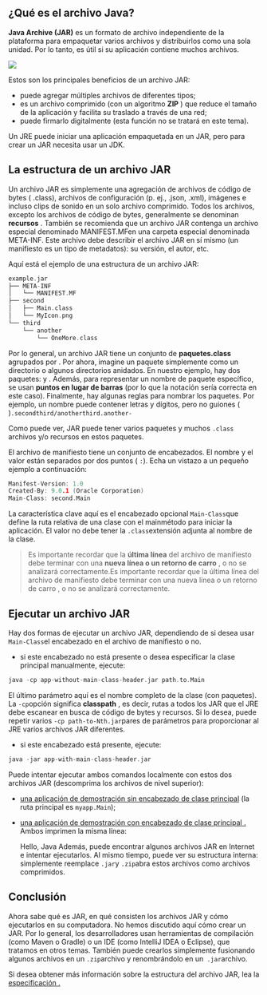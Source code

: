 ## ¿Qué es el archivo Java?
**Java Archive (JAR)** es un formato de archivo independiente de la plataforma para empaquetar varios archivos y distribuirlos como una sola unidad. Por lo tanto, es útil si su aplicación contiene muchos archivos.

![](https://ucarecdn.com/76368b85-f033-4ac7-9185-dfaa43238e44/)

Estos son los principales beneficios de un archivo JAR:

- puede agregar múltiples archivos de diferentes tipos;
- es un archivo comprimido (con un algoritmo **ZIP** ) que reduce el tamaño de la aplicación y facilita su traslado a través de una red;
- puede firmarlo digitalmente (esta función no se tratará en este tema).

Un JRE puede iniciar una aplicación empaquetada en un JAR, pero para crear un JAR necesita usar un JDK.

## La estructura de un archivo JAR
Un archivo JAR es simplemente una agregación de archivos de código de bytes ( .class), archivos de configuración (p. ej., .json, .xml), imágenes e incluso clips de sonido en un solo archivo comprimido. Todos los archivos, excepto los archivos de código de bytes, generalmente se denominan **recursos** .
También se recomienda que un archivo JAR contenga un archivo especial denominado MANIFEST.MFen una carpeta especial denominada META-INF. Este archivo debe describir el archivo JAR en sí mismo (un manifiesto es un tipo de metadatos): su versión, el autor, etc.

Aquí está el ejemplo de una estructura de un archivo JAR:

```c
example.jar
├── META-INF
│   └── MANIFEST.MF
├── second
│   ├── Main.class
│   └── MyIcon.png
└── third
    └── another
        └── OneMore.class
```
Por lo general, un archivo JAR tiene un conjunto de **paquetes.class** agrupados por . Por ahora, imagine un paquete simplemente como un directorio o algunos directorios anidados. En nuestro ejemplo, hay dos paquetes: y . Además, para representar un nombre de paquete específico, se usan **puntos en lugar de barras** (por lo que la notación sería correcta en este caso). Finalmente, hay algunas reglas para nombrar los paquetes. Por ejemplo, un nombre puede contener letras y dígitos, pero no guiones ( )`.secondthird/anotherthird.another-`

Como puede ver, JAR puede tener varios paquetes y muchos `.class` archivos y/o recursos en estos paquetes.

El archivo de manifiesto tiene un conjunto de encabezados. El nombre y el valor están separados por dos puntos ( `:`). Echa un vistazo a un pequeño ejemplo a continuación:

```c
Manifest-Version: 1.0
Created-By: 9.0.1 (Oracle Corporation)
Main-Class: second.Main
```

La característica clave aquí es el encabezado opcional `Main-Class`que define la ruta relativa de una clase con el mainmétodo para iniciar la aplicación. El valor no debe tener la `.class`extensión adjunta al nombre de la clase.

> Es importante recordar que la **última línea** del archivo de manifiesto debe terminar con una **nueva línea o un retorno de carro** , o no se analizará correctamente.Es importante recordar que la última línea del archivo de manifiesto debe terminar con una nueva línea o un retorno de carro , o no se analizará correctamente.

## Ejecutar un archivo JAR
Hay dos formas de ejecutar un archivo JAR, dependiendo de si desea usar `Main-Class`el encabezado en el archivo de manifiesto o no.

- si este encabezado no está presente o desea especificar la clase principal manualmente, ejecute:
```c
java -cp app-without-main-class-header.jar path.to.Main
```
El último parámetro aquí es el nombre completo de la clase (con paquetes). La `-cp`opción significa **classpath** , es decir, rutas a todos los JAR que el JRE debe escanear en busca de código de bytes y recursos. Si lo desea, puede repetir varios `-cp path-to-Nth.jar`pares de parámetros para proporcionar al JRE varios archivos JAR diferentes.

- si este encabezado está presente, ejecute:
```c
java -jar app-with-main-class-header.jar
```
Puede intentar ejecutar ambos comandos localmente con estos dos archivos JAR (descomprima los archivos de nivel superior):

- [una aplicación de demostración sin encabezado de clase principal](https://stepik.org/media/attachments/lesson/123928/app1.zip "una aplicación de demostración sin encabezado de clase principal") (la ruta principal es `myapp.Main`);
- [una aplicación de demostración con encabezado de clase principal .](https://stepik.org/media/attachments/lesson/123928/app2.zip "una aplicación de demostración con encabezado de clase principal .")
Ambos imprimen la misma línea:



    Hello, Java
Además, puede encontrar algunos archivos JAR en Internet e intentar ejecutarlos. Al mismo tiempo, puede ver su estructura interna: simplemente reemplace `.jar`y `.zip`abra estos archivos como archivos comprimidos.

## Conclusión
Ahora sabe qué es JAR, en qué consisten los archivos JAR y cómo ejecutarlos en su computadora. No hemos discutido aquí cómo crear un JAR. Por lo general, los desarrolladores usan herramientas de compilación (como Maven o Gradle) o un IDE (como IntelliJ IDEA o Eclipse), que tratamos en otros temas. También puede crearlos simplemente fusionando algunos archivos en un `.zip`archivo y renombrándolo en un` .jar`archivo.

Si desea obtener más información sobre la estructura del archivo JAR, lea la [especificación .](https://docs.oracle.com/javase/7/docs/technotes/guides/jar/jar.html "especificación .")
